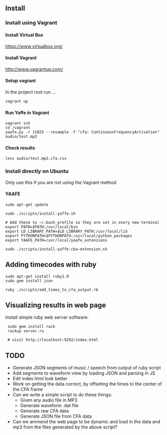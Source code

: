 ## Install

### Install using Vagrant

#### Install Virtual Box

https://www.virtualbox.org/

#### Install Vagrant

http://www.vagrantup.com/

#### Setup vagrant

In the project root run ...

    vagrant up
 
#### Run Yaffe in Vagrant

    vagrant ssh
    cd /vagrant
    yaafe.py -r 11025 --resample -f "cfa: ContinuousFrequencyActivation" audio/test.mp3

#### Check results

    less audio/test.mp3.cfa.csv

### Install directly on Ubuntu

Only use this if you are not using the Vagrant method

#### YAAFE

    sudo apt-get update

    sudo ./scripts/install-yaffe.sh

    # Add these to ~/.bash_profile so they are set in every new terminal
    export PATH=$PATH:/usr/local/bin
    export LD_LIBRARY_PATH=$LD_LIBRARY_PATH:/usr/local/lib
    export PYTHONPATH=$PYTHONPATH:/usr/local/python_packages
    export YAAFE_PATH=/usr/local/yaafe_extensions

    sudo ./scripts/install-yaffe-cba-extension.sh

## Adding timecodes with ruby

    sudo apt-get install ruby1.9
    sudo gem install json

    ruby ./scripts/add_times_to_cfa_output.rb

## Visualizing results in web page

Install simple ruby web server software:

     sudo gem install rack 
     rackup server.ru

     # visit http://localhost:9292/index.html

## TODO

* Generate JSON segments of music / speech from output of ruby script
* Add segments to waveform view by loading JSON and parsing in JS
* Edit index.html look better
* Work on getting the data correct, by offseting the times to the center of the
  CFA frame
* Can we write a simple script to do these things:
  - Given any audio file in MP3
  - Generate waveform .dat file
  - Generate raw CFA data
  - Generate JSON file from CFA data
* Can we ammend the web page to be dynamic and load in the data and mp3 from
  the files generated by the above script?
